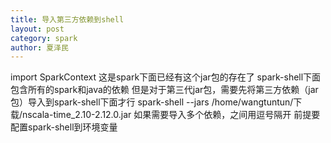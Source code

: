 ```yaml
---
title: 导入第三方依赖到shell
layout: post
category: spark
author: 夏泽民
---
```

<!-- more -->
import SparkContext
这是spark下面已经有这个jar包的存在了
spark-shell下面包含所有的spark和java的依赖
但是对于第三代jar包，需要先将第三方依赖（jar包）导入到spark-shell下面才行
spark-shell --jars /home/wangtuntun/下载/nscala-time_2.10-2.12.0.jar
如果需要导入多个依赖，之间用逗号隔开
前提要配置spark-shell到环境变量
